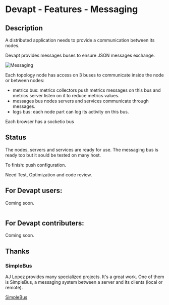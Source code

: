 # Devapt - Features - Messaging

## Description
A distributed application needs to provide a communication between its nodes.

Devapt provides messages buses to ensure JSON messages exchange.

![Messaging](https://github.com/lucbories/Devapt/tree/master/docs/features/buses.png)

Each topology node has access on 3 buses to communicate inside the node or between nodes:
* metrics bus: metrics collectors push metrics messages on this bus and metrics server listen on it to reduce metrics values.
* messages bus nodes servers and services communicate through messages.
* logs bus: each node part can log its activity on this bus.

Each browser has a socketio bus


## Status
The nodes, servers and services are ready for use.
The messaging bus is ready too but it sould be tested on many host.

To finish: push configuration.

Need Test, Optimization and code review.



## For Devapt users:
Coming soon.
```
```



## For Devapt contributers:
Coming soon.



## Thanks

### SimpleBus
AJ Lopez provides many specialized projects.
It's a great work.
One of them is SimpleBus, a messaging system between a server and its clients (local or remote).

[SimpleBus](https://github.com/ajlopez/SimpleBus)

